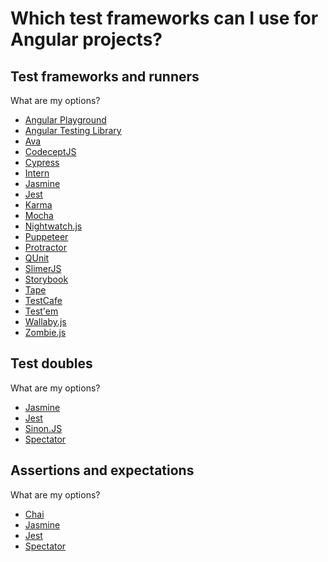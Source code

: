 # Which test frameworks can I use for Angular projects?

## Test frameworks and runners
What are my options?

- [Angular Playground](../frameworks-and-libraries/angular-playground.md)
- [Angular Testing Library](../frameworks-and-libraries/angular-testing-library.md)
- [Ava](../frameworks-and-libraries/ava.md)
- [CodeceptJS](../frameworks-and-libraries/codeceptjs.md)
- [Cypress](../frameworks-and-libraries/cypress.md)
- [Intern](../frameworks-and-libraries/intern.md)
- [Jasmine](../frameworks-and-libraries/jasmine.md)
- [Jest](../frameworks-and-libraries/jest.md)
- [Karma](../frameworks-and-libraries/karma.md)
- [Mocha](../frameworks-and-libraries/mocha.md)
- [Nightwatch.js](../frameworks-and-libraries/nightwatch-js.md)
- [Puppeteer](../frameworks-and-libraries/puppeteer.md)
- [Protractor](../frameworks-and-libraries/protractor.md)
- [QUnit](../frameworks-and-libraries/qunit.md)
- [SlimerJS](../frameworks-and-libraries/slimerjs.md)
- [Storybook](../frameworks-and-libraries/storybook.md)
- [Tape](../frameworks-and-libraries/tape.md)
- [TestCafe](../frameworks-and-libraries/testcafe.md)
- [Test'em](../frameworks-and-libraries/testem.md)
- [Wallaby.js](../frameworks-and-libraries/wallaby-js.md)
- [Zombie.js](../frameworks-and-libraries/zombie-js.md)

## Test doubles
What are my options?

- [Jasmine](../frameworks-and-libraries/jasmine.md)
- [Jest](../frameworks-and-libraries/jest.md)
- [Sinon.JS](../frameworks-and-libraries/sinon-js.md)
- [Spectator](../frameworks-and-libraries/spectator.md)

## Assertions and expectations
What are my options?

- [Chai](../frameworks-and-libraries/chai.md)
- [Jasmine](../frameworks-and-libraries/jasmine.md)
- [Jest](../frameworks-and-libraries/jest.md)
- [Spectator](../frameworks-and-libraries/spectator.md)
